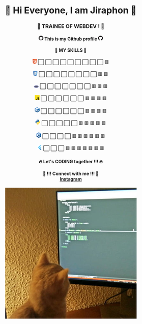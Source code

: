 <div align="center">
 <h1>🌟 Hi Everyone, I am Jiraphon 🌟</h1>
 <h3>🚀 TRAINEE OF WEBDEV ! 🚀</h3>
 <h4>

  <img width="15px" src="https://github.com/thejiraphxn/thejiraphxn/blob/main/assets/github-logo.png" />
  This is my Github profile
  <img width="15px" src="https://github.com/thejiraphxn/thejiraphxn/blob/main/assets/github-logo.png" />
  <br/>
  </h4>

  <h4>🧩 MY SKILLS 🧩</h4>
  <p><img width="13px" src="https://github.com/thejiraphxn/thejiraphxn/blob/main/assets/html5.png" /> ⬜️  ⬜️  ⬜️  ⬜️  ⬜️  ⬜️  ⬜️  ⬜️  ⬜️  🟥 </p>
  <p><img width="13px" src="https://github.com/thejiraphxn/thejiraphxn/blob/main/assets/css.png" /> ⬜️  ⬜️  ⬜️  ⬜️  ⬜️  ⬜️  ⬜️  ⬜️  🟥  🟥 </p>
  <p><img width="15px" src="https://github.com/thejiraphxn/thejiraphxn/blob/main/assets/php.png" /> ⬜️  ⬜️  ⬜️  ⬜️  ⬜️  ⬜️  ⬜️  🟥  🟥  🟥 </p>
  <p><img width="15px" src="https://github.com/thejiraphxn/thejiraphxn/blob/main/assets/js.webp" /> ⬜️  ⬜️  ⬜️  ⬜️  ⬜️  ⬜️  🟥  🟥  🟥  🟥 </p>
  <p><img width="15px" src="https://github.com/thejiraphxn/thejiraphxn/blob/main/assets/c.png" /> ⬜️  ⬜️  ⬜️  ⬜️ ⬜️  ⬜️  🟥  🟥  🟥  🟥 </p>
  <p><img width="15px" src="https://github.com/thejiraphxn/thejiraphxn/blob/main/assets/python.png" /> ⬜️  ⬜️  ⬜️  ⬜️  ⬜️  🟥  🟥  🟥  🟥  🟥 </p>
  <p><img width="15px" src="https://github.com/thejiraphxn/thejiraphxn/blob/main/assets/cplusplus.png" /> ⬜️  ⬜️  ⬜️  ⬜️  🟥  🟥  🟥  🟥  🟥  🟥 </p>
  <p><img width="15px" src="https://github.com/thejiraphxn/thejiraphxn/blob/main/assets/flutter.png" /> ⬜️  ⬜️  ⬜️  🟥  🟥  🟥  🟥  🟥  🟥  🟥 </p>


  <h4>🔥 Let's CODING together !!! 🔥</h4>
  
  <h4>
   🔗 !!! Connect with me !!! 🔗<br/>
   <a href="https://www.instagram.com/thejiraphxn">Instagram</a>
  </h4>
 
 <img src="https://github.com/thejiraphxn/thejiraphxn/blob/main/assets/meowmeme.jpeg" />

</div>


